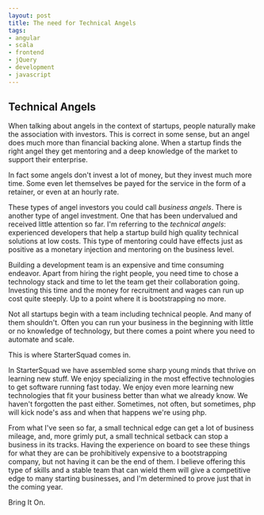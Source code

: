 ```yaml
---
layout: post
title: The need for Technical Angels
tags:
- angular
- scala
- frontend
- jQuery
- development
- javascript
---
```


## Technical Angels ##

When talking about angels in the context of startups, people naturally make the association with investors. This is
correct in some sense, but an angel does much more than financial backing alone. When a startup finds the right angel
they get mentoring and a deep knowledge of the market to support their enterprise.

In fact some angels don't invest a lot of money, but they invest much more time. Some even let themselves be payed for
the service in the form of a retainer, or even at an hourly rate.

These types of angel investors you could call *business angels*. There is another type of angel investment.
One that has been undervalued and received little attention so far. I'm referring to the *technical angels*:
experienced developers that help a startup build high quality technical solutions at low costs. This type of mentoring
could have effects just as positive as a monetary injection and mentoring on the business level.

Building a development team is an expensive and time consuming endeavor. Apart from hiring the right people, you need
time to chose a technology stack and time to let the team get their collaboration going. Investing this time and the money
for recruitment and wages can run up cost quite steeply. Up to a point where it is bootstrapping no more.

Not all startups begin with a team including technical people. And many of them shouldn't. Often you can run your business
in the beginning with little or no knowledge of technology, but there comes a point where you need to automate and scale.

This is where StarterSquad comes in.

In StarterSquad we have assembled some sharp young minds that thrive on learning new stuff. We enjoy specializing in the
most effective technologies to get software running fast today. We enjoy even more learning new technologies that fit
your business better than what we already know. We haven't forgotten the past either. Sometimes, not often, but sometimes,
php will kick node's ass and when that happens we're using php.

From what I've seen so far, a small technical edge can get a lot of business mileage, and, more grimly put, a small
technical setback can stop a business in its tracks. Having the experience on board to see these things for what they are
can be prohibitively expensive to a bootstrapping company, but not having it can be the end of them. I believe offering
this type of skills and a stable team that can wield them will give a competitive edge to many starting businesses,
and I'm determined to prove just that in the coming year.

Bring It On.